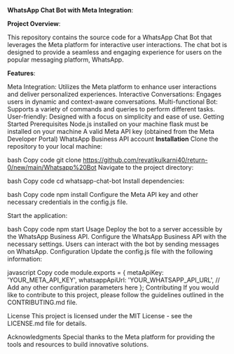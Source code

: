 **WhatsApp Chat Bot with Meta Integration**:


**Project Overview**:


This repository contains the source code for a WhatsApp Chat Bot that leverages the Meta platform for interactive user interactions. The chat bot is designed to provide a seamless and engaging experience for users on the popular messaging platform, WhatsApp.

**Features**:


Meta Integration: Utilizes the Meta platform to enhance user interactions and deliver personalized experiences.
Interactive Conversations: Engages users in dynamic and context-aware conversations.
Multi-functional Bot: Supports a variety of commands and queries to perform different tasks.
User-friendly: Designed with a focus on simplicity and ease of use.
Getting Started
Prerequisites
Node.js installed on your machine
flask must be installed on your machine
A valid Meta API key (obtained from the Meta Developer Portal)
WhatsApp Business API account
**Installation**
Clone the repository to your local machine:

bash
Copy code
git clone https://github.com/revatikulkarni40/return-0/new/main/Whatsapp%20Bot
Navigate to the project directory:

bash
Copy code
cd whatsapp-chat-bot
Install dependencies:

bash
Copy code
npm install
Configure the Meta API key and other necessary credentials in the config.js file.

Start the application:

bash
Copy code
npm start
Usage
Deploy the bot to a server accessible by the WhatsApp Business API.
Configure the WhatsApp Business API with the necessary settings.
Users can interact with the bot by sending messages on WhatsApp.
Configuration
Update the config.js file with the following information:

javascript
Copy code
module.exports = {
  metaApiKey: 'YOUR_META_API_KEY',
  whatsappApiUrl: 'YOUR_WHATSAPP_API_URL',
  // Add any other configuration parameters here
};
Contributing
If you would like to contribute to this project, please follow the guidelines outlined in the CONTRIBUTING.md file.

License
This project is licensed under the MIT License - see the LICENSE.md file for details.

Acknowledgments
Special thanks to the Meta platform for providing the tools and resources to build innovative solutions.

